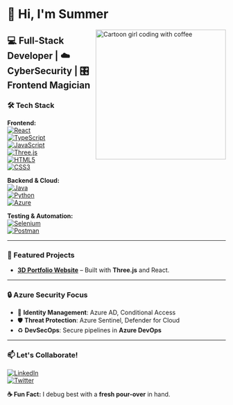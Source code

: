 # **👋 Hi, I'm Summer**  

<img align="right" src="https://media.giphy.com/media/v1.Y2lkPTc5MGI3NjExcXJhY3VtNGV1bGJ0b2V5Z2x4Z3J3dW1jZzV6dGp5eGZ2eXZ5aGJ5biZlcD12MV9pbnRlcm5hbF9naWZfYnlfaWQmY3Q9Zw/L1R1tvI9svkIWwpVYr/giphy.gif" width="300" alt="Cartoon girl coding with coffee">  

💻 **Full-Stack Developer** | ☁️ **CyberSecurity** | 🎛️ **Frontend Magician**  
---

### **🛠️ Tech Stack**  
**Frontend:**  
[![React](https://img.shields.io/badge/-React-61DAFB?logo=react&logoColor=black)](https://reactjs.org)  
[![TypeScript](https://img.shields.io/badge/-TypeScript-3178C6?logo=typescript&logoColor=white)](https://www.typescriptlang.org/)  
[![JavaScript](https://img.shields.io/badge/-JavaScript-F7DF1E?logo=javascript&logoColor=black)](https://developer.mozilla.org/en-US/docs/Web/JavaScript)  
[![Three.js](https://img.shields.io/badge/-Three.js-000000?logo=three.js&logoColor=white)](https://threejs.org/)  
[![HTML5](https://img.shields.io/badge/-HTML5-E34F26?logo=html5&logoColor=white)](https://developer.mozilla.org/en-US/docs/Web/HTML)  
[![CSS3](https://img.shields.io/badge/-CSS3-1572B6?logo=css3&logoColor=white)](https://developer.mozilla.org/en-US/docs/Web/CSS)  

**Backend & Cloud:**  
[![Java](https://img.shields.io/badge/-Java-007396?logo=java&logoColor=white)](https://java.com)  
[![Python](https://img.shields.io/badge/-Python-3776AB?logo=python&logoColor=white)](https://python.org)  
[![Azure](https://img.shields.io/badge/-Azure-0089D6?logo=microsoft-azure)](https://azure.microsoft.com)  

**Testing & Automation:**  
[![Selenium](https://img.shields.io/badge/-Selenium-43B02A?logo=selenium&logoColor=white)](https://selenium.dev)  
[![Postman](https://img.shields.io/badge/-Postman-FF6C37?logo=postman)](https://postman.com)  

---

### **🌟 Featured Projects**  
- **[3D Portfolio Website](https://github.com/SummerNgcobo/My-Portfolio)** – Built with **Three.js** and React.  


---

### **🔒 Azure Security Focus**  
- 🔐 **Identity Management**: Azure AD, Conditional Access  
- 🛡️ **Threat Protection**: Azure Sentinel, Defender for Cloud  
- ♻️ **DevSecOps**: Secure pipelines in **Azure DevOps**  

---

### **📫 Let's Collaborate!**  
[![LinkedIn](https://img.shields.io/badge/-LinkedIn-0A66C2?logo=linkedin)](https://linkedin.com/in/yourprofile)  
[![Twitter](https://img.shields.io/badge/-Twitter-1DA1F2?logo=twitter)](https://twitter.com/yourhandle)  

**☕ Fun Fact:** I debug best with a **fresh pour-over** in hand.  